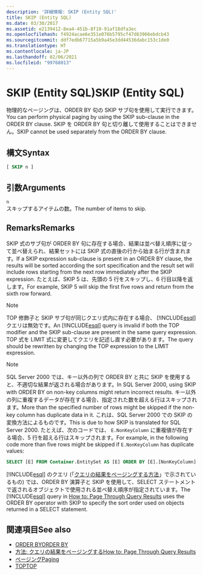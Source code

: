 ```yaml
---
description: '詳細情報: SKIP (Entity SQL)'
title: SKIP (Entity SQL)
ms.date: 03/30/2017
ms.assetid: e2139412-8ea4-451b-8f10-91af18dfa3ec
ms.openlocfilehash: f4924acae6e351e076b5795cf47d63966ebdcb43
ms.sourcegitcommit: ddf7edb67715a5b9a45e3dd44536dabc153c1de0
ms.translationtype: HT
ms.contentlocale: ja-JP
ms.lasthandoff: 02/06/2021
ms.locfileid: "99768013"
---
```

# <a name="skip-entity-sql"></a><span data-ttu-id="0b3dd-103">SKIP (Entity SQL)</span><span class="sxs-lookup"><span data-stu-id="0b3dd-103">SKIP (Entity SQL)</span></span>

<span data-ttu-id="0b3dd-104">物理的なページングは、ORDER BY 句の SKIP サブ句を使用して実行できます。</span><span class="sxs-lookup"><span data-stu-id="0b3dd-104">You can perform physical paging by using the SKIP sub-clause in the ORDER BY clause.</span></span> <span data-ttu-id="0b3dd-105">SKIP を ORDER BY 句と切り離して使用することはできません。</span><span class="sxs-lookup"><span data-stu-id="0b3dd-105">SKIP cannot be used separately from the ORDER BY clause.</span></span>

## <a name="syntax"></a><span data-ttu-id="0b3dd-106">構文</span><span class="sxs-lookup"><span data-stu-id="0b3dd-106">Syntax</span></span>

```sql
[ SKIP n ]
```

## <a name="arguments"></a><span data-ttu-id="0b3dd-107">引数</span><span class="sxs-lookup"><span data-stu-id="0b3dd-107">Arguments</span></span>

`n` \
<span data-ttu-id="0b3dd-108">スキップするアイテムの数。</span><span class="sxs-lookup"><span data-stu-id="0b3dd-108">The number of items to skip.</span></span>

## <a name="remarks"></a><span data-ttu-id="0b3dd-109">Remarks</span><span class="sxs-lookup"><span data-stu-id="0b3dd-109">Remarks</span></span>

<span data-ttu-id="0b3dd-110">SKIP 式のサブ句が ORDER BY 句に存在する場合、結果は並べ替え順序に従って並べ替えられ、結果セットには SKIP 式の直後の行から始まる行が含まれます。</span><span class="sxs-lookup"><span data-stu-id="0b3dd-110">If a SKIP expression sub-clause is present in an ORDER BY clause, the results will be sorted according the sort specification and the result set will include rows starting from the next row immediately after the SKIP expression.</span></span> <span data-ttu-id="0b3dd-111">たとえば、SKIP 5 は、先頭の 5 行をスキップし、6 行目以降を返します。</span><span class="sxs-lookup"><span data-stu-id="0b3dd-111">For example, SKIP 5 will skip the first five rows and return from the sixth row forward.</span></span>

> [!NOTE]
> <span data-ttu-id="0b3dd-112">TOP 修飾子と SKIP サブ句が同じクエリ式内に存在する場合、 [!INCLUDE[esql](../../../../../../includes/esql-md.md)] クエリは無効です。</span><span class="sxs-lookup"><span data-stu-id="0b3dd-112">An [!INCLUDE[esql](../../../../../../includes/esql-md.md)] query is invalid if both the TOP modifier and the SKIP sub-clause are present in the same query expression.</span></span> <span data-ttu-id="0b3dd-113">TOP 式を LIMIT 式に変更してクエリを記述し直す必要があります。</span><span class="sxs-lookup"><span data-stu-id="0b3dd-113">The query should be rewritten by changing the TOP expression to the LIMIT expression.</span></span>

> [!NOTE]
> <span data-ttu-id="0b3dd-114">SQL Server 2000 では、キー以外の列で ORDER BY と共に SKIP を使用すると、不適切な結果が返される場合があります。</span><span class="sxs-lookup"><span data-stu-id="0b3dd-114">In SQL Server 2000, using SKIP with ORDER BY on non-key columns might return incorrect results.</span></span> <span data-ttu-id="0b3dd-115">キー以外の列に重複するデータが存在する場合、指定された数を超える行はスキップされます。</span><span class="sxs-lookup"><span data-stu-id="0b3dd-115">More than the specified number of rows might be skipped if the non-key column has duplicate data in it.</span></span> <span data-ttu-id="0b3dd-116">これは、SQL Server 2000 での SKIP の変換方法によるものです。</span><span class="sxs-lookup"><span data-stu-id="0b3dd-116">This is due to how SKIP is translated for SQL Server 2000.</span></span> <span data-ttu-id="0b3dd-117">たとえば、次のコードでは、 `E.NonKeyColumn` に重複値が存在する場合、5 行を超える行はスキップされます。</span><span class="sxs-lookup"><span data-stu-id="0b3dd-117">For example, in the following code more than five rows might be skipped if `E.NonKeyColumn` has duplicate values:</span></span>
>
> ```sql
> SELECT [E] FROM Container.EntitySet AS [E] ORDER BY [E].[NonKeyColumn] DESC SKIP 5L
> ```

<span data-ttu-id="0b3dd-118">[!INCLUDE[esql](../../../../../../includes/esql-md.md)] のクエリ (「[クエリの結果をページングする方法](/previous-versions/dotnet/netframework-4.0/bb738702(v=vs.100))」で示されているもの) では、ORDER BY 演算子と SKIP を使用して、SELECT ステートメントで返されるオブジェクトで使用される並べ替え順序が指定されています。</span><span class="sxs-lookup"><span data-stu-id="0b3dd-118">The [!INCLUDE[esql](../../../../../../includes/esql-md.md)] query in [How to: Page Through Query Results](/previous-versions/dotnet/netframework-4.0/bb738702(v=vs.100)) uses the ORDER BY operator with SKIP to specify the sort order used on objects returned in a SELECT statement.</span></span>

## <a name="see-also"></a><span data-ttu-id="0b3dd-119">関連項目</span><span class="sxs-lookup"><span data-stu-id="0b3dd-119">See also</span></span>

- [<span data-ttu-id="0b3dd-120">ORDER BY</span><span class="sxs-lookup"><span data-stu-id="0b3dd-120">ORDER BY</span></span>](order-by-entity-sql.md)
- <span data-ttu-id="0b3dd-121">[方法: クエリの結果をページングする](/previous-versions/dotnet/netframework-4.0/bb738702(v=vs.100))</span><span class="sxs-lookup"><span data-stu-id="0b3dd-121">[How to: Page Through Query Results](/previous-versions/dotnet/netframework-4.0/bb738702(v=vs.100))</span></span>
- [<span data-ttu-id="0b3dd-122">ページング</span><span class="sxs-lookup"><span data-stu-id="0b3dd-122">Paging</span></span>](paging-entity-sql.md)
- [<span data-ttu-id="0b3dd-123">TOP</span><span class="sxs-lookup"><span data-stu-id="0b3dd-123">TOP</span></span>](top-entity-sql.md)
